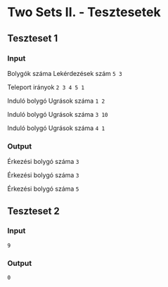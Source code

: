 # Two Sets II. - Tesztesetek

## Teszteset 1
### Input
Bolygók száma Lekérdezések szám `5 3`

Teleport irányok `2 3 4 5 1`

Induló bolygó Ugrások száma `1 2`

Induló bolygó Ugrások száma `3 10`

Induló bolygó Ugrások száma `4 1`

### Output
Érkezési bolygó száma `3`

Érkezési bolygó száma `3`

Érkezési bolygó száma `5`

## Teszteset 2
### Input
`9`
### Output
`0`
